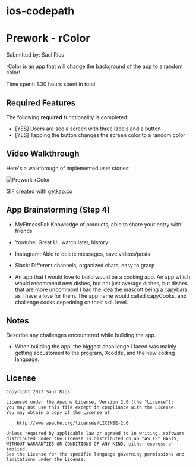 # ios-codepath

# Prework - rColor

Submitted by: Saul Rios

rColor is an app that will change the background of the app to a random color!

Time spent: 1.30 hours spent in total

## Required Features

The following **required** functionality is completed:

- [YES] Users are see a screen with three labels and a button
- [YES] Tapping the button changes the screen color to a random color
 
## Video Walkthrough

Here's a walkthrough of implemented user stories:

<img src='https://media.giphy.com/media/huBl6gAmQY9qbFcNmm/giphy.gif' title='Prework-rColor' width='' alt='Prework-rColor' />

<!-- Replace this with whatever GIF tool you used! -->
GIF created with getkap.co  
<!-- Recommended tools:
[Kap](https://getkap.co/) for macOS
[ScreenToGif](https://www.screentogif.com/) for Windows
[peek](https://github.com/phw/peek) for Linux. -->

## App Brainstorming (Step 4)

-  MyFitnessPal: Knowledge of products, able to share your entry with friends
-  Youtube: Great UI, watch later, history 
-  Instagram: Able to delete messages, save videos/posts
-  Slack: Different channels, organized chats, easy to grasp

- An app that I would love to build would be a cooking app. An app which would recommend new dishes, but not just average dishes, but dishes that are more uncommon! I had the idea the mascott being a capybara, as I have a love for them. The app name would called capyCooks, and challenge cooks depedning on their skill level. 

## Notes

Describe any challenges encountered while building the app.

- When building the app, the biggest chanllenge I faced was mainly getting accustomed to the program, Xcodde, and the new coding language.
  
## License

    Copyright 2023 Saul Rios

    Licensed under the Apache License, Version 2.0 (the "License");
    you may not use this file except in compliance with the License.
    You may obtain a copy of the License at

        http://www.apache.org/licenses/LICENSE-2.0

    Unless required by applicable law or agreed to in writing, software
    distributed under the License is distributed on an "AS IS" BASIS,
    WITHOUT WARRANTIES OR CONDITIONS OF ANY KIND, either express or implied.
    See the License for the specific language governing permissions and
    limitations under the License.
